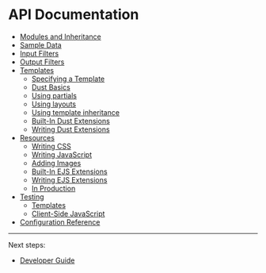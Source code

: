 
API Documentation
=================

- [Modules and Inheritance](usage/modules.md)
- [Sample Data](usage/sample-data.md)
- [Input Filters](usage/input-filters.md)
- [Output Filters](usage/output-filters.md)
- [Templates](usage/templates.md)
  - [Specifying a Template](usage/templates.md#specifying-a-template)
  - [Dust Basics](usage/templates.md#dust-basics)
  - [Using partials](usage/templates.md#using-partials)
  - [Using layouts](usage/templates.md#using-layouts)
  - [Using template inheritance](usage/templates.md#using-template-inheritance)
  - [Built-In Dust Extensions](usage/templates.md#built-in-dust-extensions)
  - [Writing Dust Extensions](usage/templates.md#writing-dust-extensions)
- [Resources](usage/resources.md)
  - [Writing CSS](usage/resources.md#writing-css)
  - [Writing JavaScript](usage/resources.md#writing-javascript)
  - [Adding Images](usage/resources.md#adding-images)
  - [Built-In EJS Extensions](usage/resources.md#built-in-ejs-extensions)
  - [Writing EJS Extensions](usage/resources.md#writing-ejs-extensions)
  - [In Production](usage/resources.md#production-differences)
- [Testing](usage/testing.md)
  - [Templates](usage/testing.md#testing-templates)
  - [Client-Side JavaScript](usage/testing.md#testing-client-side-javascript)
- [Configuration Reference](usage/configuration-reference.md)

---

Next steps:

- [Developer Guide](developer-guide.md)

